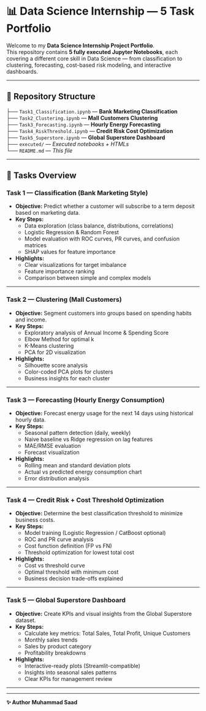 # 📊 Data Science Internship — 5 Task Portfolio

Welcome to my **Data Science Internship Project Portfolio**.  
This repository contains **5 fully executed Jupyter Notebooks**, each covering a different core skill in Data Science — from classification to clustering, forecasting, cost-based risk modeling, and interactive dashboards.

---

## 📂 Repository Structure
├── `Task1_Classification.ipynb` — **Bank Marketing Classification**  
├── `Task2_Clustering.ipynb` — **Mall Customers Clustering**  
├── `Task3_Forecasting.ipynb` — **Hourly Energy Forecasting**  
├── `Task4_RiskThreshold.ipynb` — **Credit Risk Cost Optimization**  
├── `Task5_Superstore.ipynb` — **Global Superstore Dashboard**  
├── `executed/` — *Executed notebooks + HTMLs*  
└── `README.md` — *This file*


---

## 📌 Tasks Overview

### **Task 1 — Classification (Bank Marketing Style)**
- **Objective:** Predict whether a customer will subscribe to a term deposit based on marketing data.
- **Key Steps:**
  - Data exploration (class balance, distributions, correlations)
  - Logistic Regression & Random Forest
  - Model evaluation with ROC curves, PR curves, and confusion matrices
  - SHAP values for feature importance
- **Highlights:**
  - Clear visualizations for target imbalance
  - Feature importance ranking
  - Comparison between simple and complex models

---

### **Task 2 — Clustering (Mall Customers)**
- **Objective:** Segment customers into groups based on spending habits and income.
- **Key Steps:**
  - Exploratory analysis of Annual Income & Spending Score
  - Elbow Method for optimal k
  - K-Means clustering
  - PCA for 2D visualization
- **Highlights:**
  - Silhouette score analysis
  - Color-coded PCA plots for clusters
  - Business insights for each cluster

---

### **Task 3 — Forecasting (Hourly Energy Consumption)**
- **Objective:** Forecast energy usage for the next 14 days using historical hourly data.
- **Key Steps:**
  - Seasonal pattern detection (daily, weekly)
  - Naive baseline vs Ridge regression on lag features
  - MAE/RMSE evaluation
  - Forecast visualization
- **Highlights:**
  - Rolling mean and standard deviation plots
  - Actual vs predicted energy consumption chart
  - Error distribution analysis

---

### **Task 4 — Credit Risk + Cost Threshold Optimization**
- **Objective:** Determine the best classification threshold to minimize business costs.
- **Key Steps:**
  - Model training (Logistic Regression / CatBoost optional)
  - ROC and PR curve analysis
  - Cost function definition (FP vs FN)
  - Threshold optimization for lowest total cost
- **Highlights:**
  - Cost vs threshold curve
  - Optimal threshold with minimum cost
  - Business decision trade-offs explained

---

### **Task 5 — Global Superstore Dashboard**
- **Objective:** Create KPIs and visual insights from the Global Superstore dataset.
- **Key Steps:**
  - Calculate key metrics: Total Sales, Total Profit, Unique Customers
  - Monthly sales trends
  - Sales by product category
  - Profitability breakdowns
- **Highlights:**
  - Interactive-ready plots (Streamlit-compatible)
  - Insights into seasonal sales patterns
  - Clear KPIs for management review

---



---

**✨ Author**
__Muhammad Saad__



